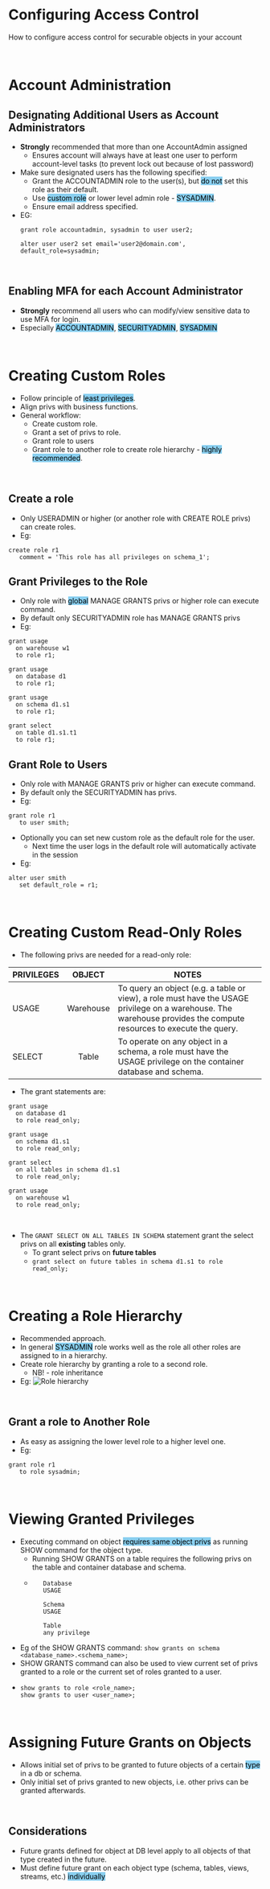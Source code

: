 # Configuring Access Control 
How to configure access control for securable objects in your account

<br>

# Account Administration 
## Designating Additional Users as Account Administrators 
* **Strongly** recommended that more than one AccountAdmin assigned
    * Ensures account will always have at least one user to perform account-level tasks (to prevent lock out because of lost password)
* Make sure designated users has the following specified:
    * Grant the ACCOUNTADMIN role to the user(s), but <mark style="background-color: #89cff0">do not</mark> set this role as their default.
    * Use <mark style="background-color: #89cff0">custom role</mark> or lower level admin role - <mark style="background-color: #89cff0">SYSADMIN</mark>.
    * Ensure email address specified. 
* EG:
    ```
    grant role accountadmin, sysadmin to user user2;

    alter user user2 set email='user2@domain.com', default_role=sysadmin;
    ```
<br>

## Enabling MFA for each Account Administrator 
* **Strongly** recommend all users who can modify/view sensitive data to use MFA for login. 
* Especially <mark style="background-color: #89cff0">ACCOUNTADMIN</mark>, <mark style="background-color: #89cff0">SECURITYADMIN</mark>, <mark style="background-color: #89cff0">SYSADMIN</mark>

<br>

# Creating Custom Roles
* Follow principle of <mark style="background-color: #89cff0">least privileges</mark>.
* Align privs with business functions.
* General workflow:
    * Create custom role.
    * Grant a set of privs to role.
    * Grant role to users 
    * Grant role to another role to create role hierarchy - <mark style="background-color: #89cff0">highly recommended</mark>.

<br>


## Create a role 
* Only USERADMIN or higher (or another role with CREATE ROLE privs) can create roles.
* Eg:
```
create role r1
   comment = 'This role has all privileges on schema_1';
```

## Grant Privileges to the Role
* Only role with <mark style="background-color: #89cff0">global</mark> MANAGE GRANTS privs or higher role can execute command.
* By default only SECURITYADMIN role has MANAGE GRANTS privs
* Eg:
```
grant usage
  on warehouse w1
  to role r1;

grant usage
  on database d1
  to role r1;

grant usage
  on schema d1.s1
  to role r1;

grant select
  on table d1.s1.t1
  to role r1;
  ```

## Grant Role to Users
* Only role with MANAGE GRANTS priv or higher can execute command.
* By default only the SECURITYADMIN has privs.
* Eg:
```
grant role r1
   to user smith;
```

* Optionally you can set new custom role as the default role for the user. 
    * Next time the user logs in the default role will automatically activate in the session
* Eg:
```
alter user smith
   set default_role = r1;
```
<br>

# Creating Custom Read-Only Roles

* The following privs are needed for a read-only role:

|PRIVILEGES|OBJECT|NOTES|
|----------|:-----:|----|
|USAGE|Warehouse|To query an object (e.g. a table or view), a role must have the USAGE privilege on a warehouse. The warehouse provides the compute resources to execute the query.|
|SELECT|Table|To operate on any object in a schema, a role must have the USAGE privilege on the container database and schema.|
* The grant statements are:
```
grant usage
  on database d1
  to role read_only;

grant usage
  on schema d1.s1
  to role read_only;

grant select
  on all tables in schema d1.s1
  to role read_only;

grant usage
  on warehouse w1
  to role read_only;
```
<br>

* The ```GRANT SELECT ON ALL TABLES IN SCHEMA``` statement grant the select privs on all **existing** tables only. 
    * To grant select privs on **future tables**
    * ```grant select on future tables in schema d1.s1 to role read_only;```

<br>

# Creating a Role Hierarchy 
* Recommended approach.
* In general <mark style="background-color: #89cff0">SYSADMIN</mark> role works well as the role all other roles are assigned to in a hierarchy. 
* Create role hierarchy by granting a role to a second role.
    * NB! - role inheritance 
* Eg:
![Role hierarchy](https://docs.snowflake.com/en/_images/system-role-hierarchy-with-privileges.png)

<br>

## Grant a role to Another Role
* As easy as assigning the lower level role to a higher level one.
* Eg:
```
grant role r1
   to role sysadmin;
```

<br>

# Viewing Granted Privileges
* Executing command on object <mark style="background-color: #89cff0">requires same object privs</mark> as running SHOW command for the object type. 
    * Running SHOW GRANTS on a table requires the following privs on the table and container database and schema. 
    * ```
         Database
         USAGE

         Schema
         USAGE

         Table
         any privilege
        ```
* Eg of the SHOW GRANTS command:
```show grants on schema <database_name>.<schema_name>;```
* SHOW GRANTS command can also be used to view current set of privs granted to a role or the current set of roles granted to a user.
* ```
  show grants to role <role_name>;
  show grants to user <user_name>;
  ```
<br>

# Assigning Future Grants on Objects
* Allows initial set of privs to be granted to future objects of a certain <mark style="background-color: #89cff0">type</mark> in a db or schema.
* Only initial set of privs granted to new objects, i.e. other privs can be granted afterwards. 

<br>

## Considerations 
* Future grants defined for object at DB level apply to all objects of that type created in the future. 
* Must define future grant on each object type (schema, tables, views, streams, etc.) <mark style="background-color: #89cff0">individually</mark>
